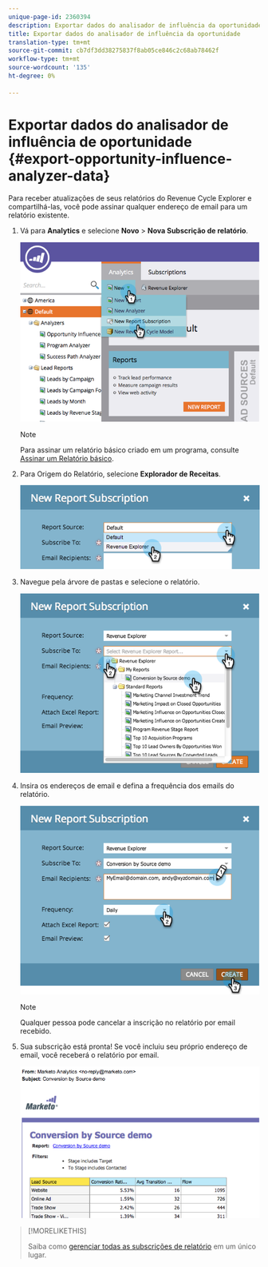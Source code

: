```yaml
---
unique-page-id: 2360394
description: Exportar dados do analisador de influência da oportunidade - documentos do marketing - documentação do produto
title: Exportar dados do analisador de influência da oportunidade
translation-type: tm+mt
source-git-commit: cb7df3dd38275837f8ab05ce846c2c68ab78462f
workflow-type: tm+mt
source-wordcount: '135'
ht-degree: 0%

---
```



# Exportar dados do analisador de influência de oportunidade {#export-opportunity-influence-analyzer-data}

Para receber atualizações de seus relatórios do Revenue Cycle Explorer e compartilhá-las, você pode assinar qualquer endereço de email para um relatório existente.

1. Vá para **Analytics** e selecione **Novo** > **Nova Subscrição de relatório**.

   ![](assets/image2014-9-17-12-3a40-3a46.png)

   >[!NOTE]
   >
   >Para assinar um relatório básico criado em um programa, consulte [Assinar um Relatório básico](/help/marketo/product-docs/reporting/basic-reporting/report-subscriptions/subscribe-to-a-basic-report.md).

1. Para Origem do Relatório, selecione **Explorador de Receitas**.

   ![](assets/image2014-9-17-12-3a42-3a15.png)

1. Navegue pela árvore de pastas e selecione o relatório.

   ![](assets/image2014-9-17-12-3a42-3a24.png)

1. Insira os endereços de email e defina a frequência dos emails do relatório.

   ![](assets/image2014-9-17-12-3a42-3a29.png)

   >[!NOTE]
   >
   >Qualquer pessoa pode cancelar a inscrição no relatório por email recebido.

1. Sua subscrição está pronta! Se você incluiu seu próprio endereço de email, você receberá o relatório por email.

   ![](assets/image2014-9-17-12-3a42-3a53.png)

>[!MORELIKETHIS]
>
>Saiba como [gerenciar todas as subscrições de relatório](/help/marketo/product-docs/reporting/basic-reporting/report-subscriptions/manage-report-subscriptions.md) em um único lugar.
